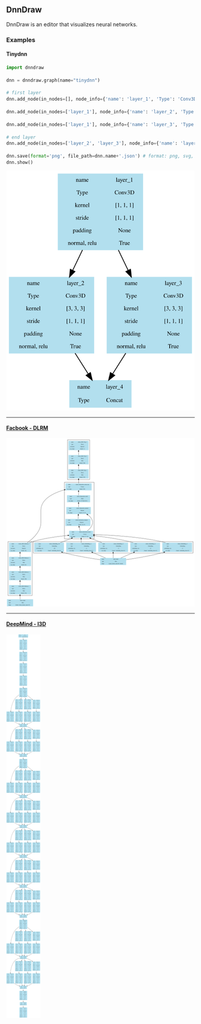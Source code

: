 ## DnnDraw

DnnDraw is an editor that visualizes neural networks.

### Examples


#### Tinydnn

```python
import dnndraw

dnn = dnndraw.graph(name="tinydnn")

# first layer
dnn.add_node(in_nodes=[], node_info={'name': 'layer_1', 'Type': 'Conv3D', 'kernel': [1, 1, 1], 'stride': [1, 1, 1], 'padding': 'None', 'normal, relu': 'True'})

dnn.add_node(in_nodes=['layer_1'], node_info={'name': 'layer_2', 'Type': 'Conv3D', 'kernel': [3, 3, 3], 'stride': [1, 1, 1], 'padding': 'None', 'normal, relu': 'True'})

dnn.add_node(in_nodes=['layer_1'], node_info={'name': 'layer_3', 'Type': 'Conv3D', 'kernel': [3, 3, 3], 'stride': [1, 1, 1], 'padding': 'None', 'normal, relu': 'True'})

# end layer
dnn.add_node(in_nodes=['layer_2', 'layer_3'], node_info={'name': 'layer_4', 'Type': 'Concat'})

dnn.save(format='png', file_path=dnn.name+'.json') # format: png, svg, pdf, ...
dnn.show()
```

![](https://raw.githubusercontent.com/AINoobs/repo_src/master/DnnDraw/tinydnn.gv.svg)

---

#### [Facbook - DLRM](https://arxiv.org/abs/1906.00091)

![](https://raw.githubusercontent.com/AINoobs/repo_src/master/DnnDraw/DLRM.gv.svg)

---

#### [DeepMind - I3D](https://arxiv.org/abs/1705.07750)

![](https://raw.githubusercontent.com/AINoobs/repo_src/master/DnnDraw/I3D_Topology.gv.svg)
